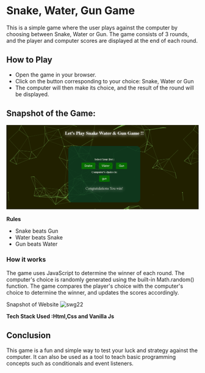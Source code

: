 # **Snake, Water, Gun Game**
This is a simple game where the user plays against the computer by choosing between Snake, Water or Gun. The game consists of 3 rounds, and the player and computer scores are displayed at the end of each round. <br>

## How to Play
- Open the game in your browser.
- Click on the button corresponding to your choice: Snake, Water or Gun
- The computer will then make its choice, and the result of the round will be displayed. 

## Snapshot of the Game:
![ output image](images/output.PNG)

**Rules**
* Snake beats Gun
* Water beats Snake
* Gun beats Water

### How it works
The game uses JavaScript to determine the winner of each round. The computer's choice is randomly generated using the built-in Math.random() function. The game compares the player's choice with the computer's choice to determine the winner, and updates the scores accordingly.


Snapshot of Website
![swg22](https://user-images.githubusercontent.com/97297724/215085586-20ea8552-e4d2-4d55-afaa-744e9aff4542.PNG)


**Tech Stack Used :Html,Css and Vanilla Js**


## Conclusion
This game is a fun and simple way to test your luck and strategy against the computer. It can also be used as a tool to teach basic programming concepts such as conditionals and event listeners.



